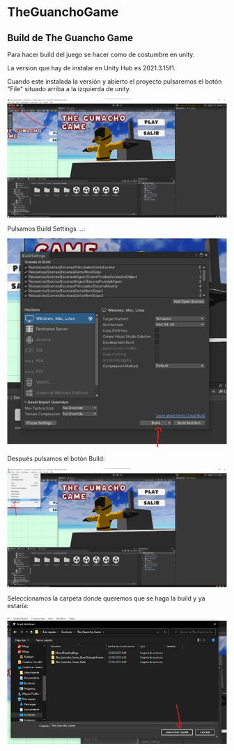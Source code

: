 # TheGuanchoGame
 
## Build de The Guancho Game

Para hacer build del juego se hacer como de costumbre en unity.

La version que hay de instalar en Unity Hub es 2021.3.15f1.

Cuando este instalada la versión y abierto el proyecto pulsaremos el botón "File" situado arriba a la izquierda de unity.

![File](Recursos/ImagenesReadmee/File.png)

Pulsamos Build Settings ...:

![BuildSettings](Recursos/ImagenesReadmee/Build.png)

Después pulsamos el botón Build:

![Build](Recursos/ImagenesReadmee/BuildSettings.png)

Seleccionamos la carpeta donde queremos que se haga la build y ya estaría:

![Folder](Recursos/ImagenesReadmee/Folder.png)
